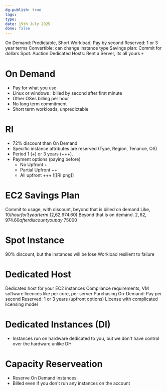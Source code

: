 ```yaml
---
dg-publish: true
tags: 
type: 
date: 19th July 2025
done: false
---
```


On Demand: Predictable, Short Workload, Pay by second
Reserved: 1 or 3 year terms
    Convertible: can change instance type
Savings plan: Commit for dollars
Spot: Auction
Dedicated Hosts: Rent a Server, Its all yours 💀

# On Demand
- Pay for what you use
- Linux or windows : billed by second after first minute
- Other OSes billing per hour
- No long term commitment
- Short term workloads, unpredictable
# RI
- 72% discount than On Demand
- Specific instance attributes are reserved (Type, Region, Tenance, OS)
- Period 1 (+) or 3 years (+++).
- Payment options (paying before)
	- No Upfront +
	- Partial Upfront ++
	- All upfront +++
![[RI.png]]
# EC2 Savings Plan
Commit to usage, with discount, beyond that is billed on demand
Like, $10/ hour for 3 year term. ($2,62,974.60) Beyond that is on demand.
$2,62,974.60 after discount you pay ~$75000
# Spot Instance
90% discount, but the instances will be lose
Workload resilient to failure
# Dedicated Host
Dedicated host for your EC2 instances
Compliance requirements, VM software licences like per core, per server
Purchasing
On-Demand: Pay per second
Reserved: 1 or 3 years (upfront options)
License with complicated licensing model
# Dedicated Instances (DI)
- Instances run on hardware dedicated to you, but we don't have control over the hardware unlike DH

# Capacity Reserveation
- Reserve On Demand instances. 
- Billed even if you don't run any instances on the account